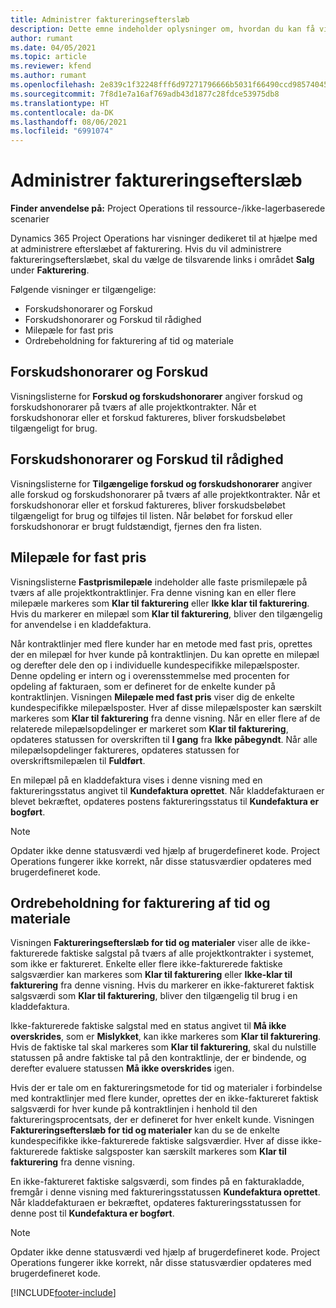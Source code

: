 ```yaml
---
title: Administrer faktureringsefterslæb
description: Dette emne indeholder oplysninger om, hvordan du kan få vist og arbejde med faktureringsefterslæbet i Project Operations.
author: rumant
ms.date: 04/05/2021
ms.topic: article
ms.reviewer: kfend
ms.author: rumant
ms.openlocfilehash: 2e839c1f32248fff6d97271796666b5031f66490ccd98574045b770100bf379f
ms.sourcegitcommit: 7f8d1e7a16af769adb43d1877c28fdce53975db8
ms.translationtype: HT
ms.contentlocale: da-DK
ms.lasthandoff: 08/06/2021
ms.locfileid: "6991074"
---
```

# <a name="manage-billing-backlog"></a>Administrer faktureringsefterslæb

**Finder anvendelse på:** Project Operations til ressource-/ikke-lagerbaserede scenarier

Dynamics 365 Project Operations har visninger dedikeret til at hjælpe med at administrere efterslæbet af fakturering. Hvis du vil administrere faktureringsefterslæbet, skal du vælge de tilsvarende links i området **Salg** under **Fakturering**. 

Følgende visninger er tilgængelige:

- Forskudshonorarer og Forskud
- Forskudshonorarer og Forskud til rådighed
- Milepæle for fast pris
- Ordrebeholdning for fakturering af tid og materiale

## <a name="retainers-and-advances"></a>Forskudshonorarer og Forskud

Visningslisterne for **Forskud og forskudshonorarer** angiver forskud og forskudshonorarer på tværs af alle projektkontrakter. Når et forskudshonorar eller et forskud faktureres, bliver forskudsbeløbet tilgængeligt for brug.

## <a name="available-retainers-and-advances"></a>Forskudshonorarer og Forskud til rådighed

Visningslisterne for **Tilgængelige forskud og forskudshonorarer** angiver alle forskud og forskudshonorarer på tværs af alle projektkontrakter. Når et forskudshonorar eller et forskud faktureres, bliver forskudsbeløbet tilgængeligt for brug og tilføjes til listen. Når beløbet for forskud eller forskudshonorar er brugt fuldstændigt, fjernes den fra listen.

## <a name="fixed-price-milestones"></a>Milepæle for fast pris

Visningslisterne **Fastprismilepæle** indeholder alle faste prismilepæle på tværs af alle projektkontraktlinjer. Fra denne visning kan en eller flere milepæle markeres som **Klar til fakturering** eller **Ikke klar til fakturering**. Hvis du markerer en milepæl som **Klar til fakturering**, bliver den tilgængelig for anvendelse i en kladdefaktura.

Når kontraktlinjer med flere kunder har en metode med fast pris, oprettes der en milepæl for hver kunde på kontraktlinjen. Du kan oprette en milepæl og derefter dele den op i individuelle kundespecifikke milepælsposter. Denne opdeling er intern og i overensstemmelse med procenten for opdeling af fakturaen, som er defineret for de enkelte kunder på kontraktlinjen. Visningen **Milepæle med fast pris** viser dig de enkelte kundespecifikke milepælsposter. Hver af disse milepælsposter kan særskilt markeres som **Klar til fakturering** fra denne visning. Når en eller flere af de relaterede milepælsopdelinger er markeret som **Klar til fakturering**, opdateres statussen for overskriften til **I gang** fra **Ikke påbegyndt**. Når alle milepælsopdelinger faktureres, opdateres statussen for overskriftsmilepælen til **Fuldført**.

En milepæl på en kladdefaktura vises i denne visning med en faktureringsstatus angivet til **Kundefaktura oprettet**. Når kladdefakturaen er blevet bekræftet, opdateres postens faktureringsstatus til **Kundefaktura er bogført**. 

> [!NOTE] 
> Opdater ikke denne statusværdi ved hjælp af brugerdefineret kode. Project Operations fungerer ikke korrekt, når disse statusværdier opdateres med brugerdefineret kode.

## <a name="time-and-material-billing-backlog"></a>Ordrebeholdning for fakturering af tid og materiale

Visningen **Faktureringsefterslæb for tid og materialer** viser alle de ikke-fakturerede faktiske salgstal på tværs af alle projektkontrakter i systemet, som ikke er faktureret. Enkelte eller flere ikke-fakturerede faktiske salgsværdier kan markeres som **Klar til fakturering** eller **Ikke-klar til fakturering** fra denne visning. Hvis du markerer en ikke-faktureret faktisk salgsværdi som **Klar til fakturering**, bliver den tilgængelig til brug i en kladdefaktura.

Ikke-fakturerede faktiske salgstal med en status angivet til **Må ikke overskrides**, som er **Mislykket**, kan ikke markeres som **Klar til fakturering**. Hvis de faktiske tal skal markeres som **Klar til fakturering**, skal du nulstille statussen på andre faktiske tal på den kontraktlinje, der er bindende, og derefter evaluere statussen **Må ikke overskrides** igen.

Hvis der er tale om en faktureringsmetode for tid og materialer i forbindelse med kontraktlinjer med flere kunder, oprettes der en ikke-faktureret faktisk salgsværdi for hver kunde på kontraktlinjen i henhold til den faktureringsprocentsats, der er defineret for hver enkelt kunde. Visningen **Faktureringsefterslæb for tid og materialer** kan du se de enkelte kundespecifikke ikke-fakturerede faktiske salgsværdier. Hver af disse ikke-fakturerede faktiske salgsposter kan særskilt markeres som **Klar til fakturering** fra denne visning.

En ikke-faktureret faktiske salgsværdi, som findes på en fakturakladde, fremgår i denne visning med faktureringsstatussen **Kundefaktura oprettet**. Når kladdefakturaen er bekræftet, opdateres faktureringsstatussen for denne post til **Kundefaktura er bogført**. 

> [!NOTE] 
> Opdater ikke denne statusværdi ved hjælp af brugerdefineret kode. Project Operations fungerer ikke korrekt, når disse statusværdier opdateres med brugerdefineret kode.


[!INCLUDE[footer-include](../includes/footer-banner.md)]
